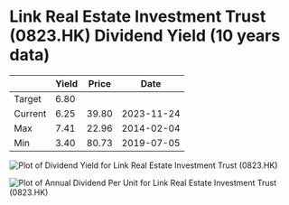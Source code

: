 # Link Real Estate Investment Trust (0823.HK) Dividend Yield (10 years data)

|     | Yield   | Price | Date       |
|-----|---------|-------|------------|
| Target | 6.80 |  |  |
| Current | 6.25 | 39.80  | 2023-11-24 |
| Max | 7.41 | 22.96  | 2014-02-04 |
| Min | 3.40 | 80.73  | 2019-07-05 |

![Plot of Dividend Yield for Link Real Estate Investment Trust (0823.HK)](0823_div_10.png)

![Plot of Annual Dividend Per Unit for Link Real Estate Investment Trust (0823.HK)](0823_yearly_dpu.png)
